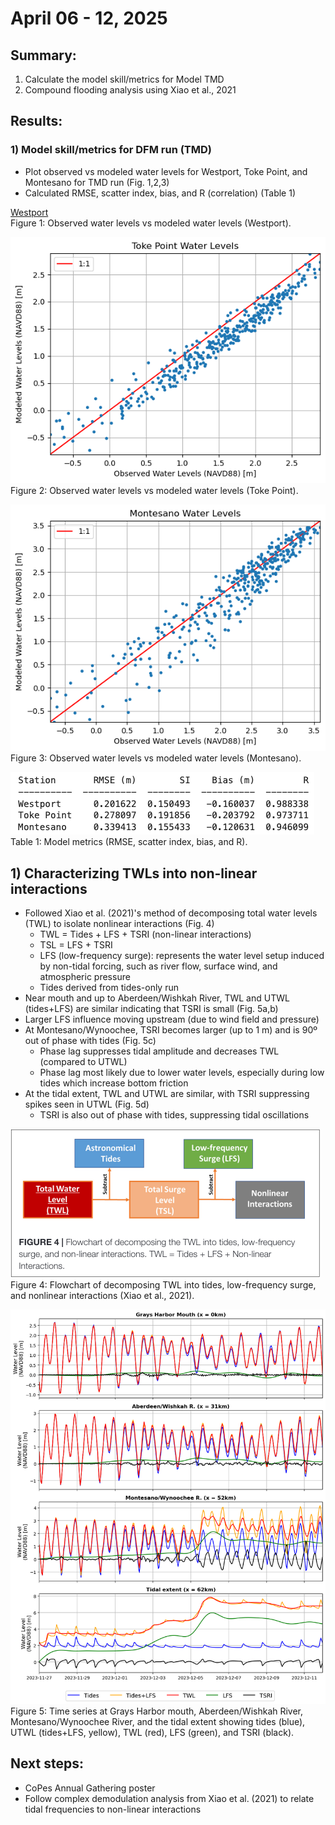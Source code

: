 # April 06 - 12, 2025

## Summary:
1) Calculate the model skill/metrics for Model TMD<br>
2) Compound flooding analysis using Xiao et al., 2021<br>

## Results:
### 1) Model skill/metrics for DFM run (TMD)
- Plot observed vs modeled water levels for Westport, Toke Point, and Montesano for TMD run (Fig. 1,2,3)
- Calculated RMSE, scatter index, bias, and R (correlation) (Table 1)
	
[Westport](../Figures/041025meeting/westport_Dec2023_TMD_1to1waterlevels.png)<br>
Figure 1: Observed water levels vs modeled water levels (Westport).

![Tokepoint](../Figures/041025meeting/tokepoint_Dec2023_TMD_1to1waterlevels.png)<br>
Figure 2: Observed water levels vs modeled water levels (Toke Point).

![Montesano](../Figures/041025meeting/montesano_Dec2023_TMD_1to1waterlevels.png)<br>
Figure 3: Observed water levels vs modeled water levels (Montesano).

![ModelMetrics](../Figures/041025meeting/TwinHarbors_Dec2023_TMD_modelskills.png)<br>
Table 1: Model metrics (RMSE, scatter index, bias, and R).

## 1) Characterizing TWLs into non-linear interactions 
- Followed Xiao et al. (2021)'s method of decomposing total water levels (TWL) to isolate nonlinear interactions (Fig. 4)
	- TWL = Tides + LFS + TSRI (non-linear interactions)
	- TSL = LFS + TSRI
	- LFS (low-frequency surge): represents the water level setup induced by non-tidal forcing, such as river flow, surface wind, and atmospheric pressure
	- Tides derived from tides-only run
- Near mouth and up to Aberdeen/Wishkah River, TWL and UTWL (tides+LFS) are similar indicating that TSRI is small (Fig. 5a,b)
- Larger LFS influence moving upstream (due to wind field and pressure)
- At Montesano/Wynoochee, TSRI becomes larger (up to 1 m) and is 90º out of phase with tides (Fig. 5c)
	- Phase lag suppresses tidal amplitude and decreases TWL (compared to UTWL)
	- Phase lag most likely due to lower water levels, especially during low tides which increase bottom friction
- At the tidal extent, TWL and UTWL are similar, with TSRI suppressing spikes seen in UTWL (Fig. 5d)
	- TSRI is also out of phase with tides, suppressing tidal oscillations 

![Flowchart](../Figures/041025meeting/flowchart_Xiaoetal2021.png)<br>
Figure 4: Flowchart of decomposing TWL into tides, low-frequency surge, and nonlinear interactions (Xiao et al., 2021).

![ModeledTimeSeriesDecomposition](../Figures/041025meeting/TwinHarbors_Dec2023_TMD_tides_utwl_twl_lfs_tsri.png)<br>
Figure 5: Time series at Grays Harbor mouth, Aberdeen/Wishkah River, Montesano/Wynoochee River, and the tidal extent showing tides (blue), UTWL (tides+LFS, yellow), TWL (red), LFS (green), and TSRI (black). 


## Next steps:
- CoPes Annual Gathering poster
- Follow complex demodulation analysis from Xiao et al. (2021) to relate tidal frequencies to non-linear interactions